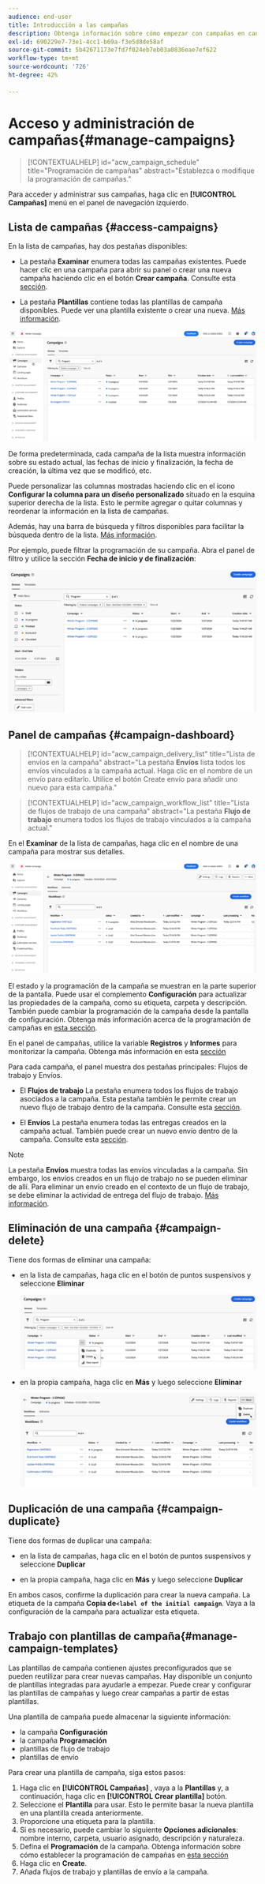 ```yaml
---
audience: end-user
title: Introducción a las campañas
description: Obtenga información sobre cómo empezar con campañas en canales múltiples
exl-id: 690229e7-73e1-4cc1-b69a-f3e5d8de58af
source-git-commit: 5b42671173e7fd7f024eb7eb03a0836eae7ef622
workflow-type: tm+mt
source-wordcount: '726'
ht-degree: 42%

---
```


# Acceso y administración de campañas{#manage-campaigns}

>[!CONTEXTUALHELP]
>id="acw_campaign_schedule"
>title="Programación de campañas"
>abstract="Establezca o modifique la programación de campañas."

Para acceder y administrar sus campañas, haga clic en **[!UICONTROL Campañas]** menú en el panel de navegación izquierdo.

## Lista de campañas {#access-campaigns}

En la lista de campañas, hay dos pestañas disponibles:

* La pestaña **Examinar** enumera todas las campañas existentes. Puede hacer clic en una campaña para abrir su panel o crear una nueva campaña haciendo clic en el botón **Crear campaña**. Consulte esta [sección](create-campaigns.md#create-campaigns).

* La pestaña **Plantillas** contiene todas las plantillas de campaña disponibles. Puede ver una plantilla existente o crear una nueva. [Más información](#manage-campaign-templates).

![Lista de campañas](assets/campaign-list.png)

De forma predeterminada, cada campaña de la lista muestra información sobre su estado actual, las fechas de inicio y finalización, la fecha de creación, la última vez que se modificó, etc.

Puede personalizar las columnas mostradas haciendo clic en el icono **Configurar la columna para un diseño personalizado** situado en la esquina superior derecha de la lista. Esto le permite agregar o quitar columnas y reordenar la información en la lista de campañas.

Además, hay una barra de búsqueda y filtros disponibles para facilitar la búsqueda dentro de la lista. [Más información](../get-started/user-interface.md#list-screens).

Por ejemplo, puede filtrar la programación de su campaña. Abra el panel de filtro y utilice la sección **Fecha de inicio y de finalización**:

![Filtro de campaña](assets/campaign-filter-on-dates.png)

## Panel de campañas {#campaign-dashboard}

>[!CONTEXTUALHELP]
>id="acw_campaign_delivery_list"
>title="Lista de envíos en la campaña"
>abstract="La pestaña **Envíos** lista todos los envíos vinculados a la campaña actual. Haga clic en el nombre de un envío para editarlo. Utilice el botón Create envío para añadir uno nuevo para esta campaña."

>[!CONTEXTUALHELP]
>id="acw_campaign_workflow_list"
>title="Lista de flujos de trabajo de una campaña"
>abstract="La pestaña **Flujo de trabajo** enumera todos los flujos de trabajo vinculados a la campaña actual."

En el **Examinar** de la lista de campañas, haga clic en el nombre de una campaña para mostrar sus detalles.

![Panel de campañas](assets/campaign-dashboard.png)

El estado y la programación de la campaña se muestran en la parte superior de la pantalla. Puede usar el complemento **Configuración** para actualizar las propiedades de la campaña, como su etiqueta, carpeta y descripción. También puede cambiar la programación de la campaña desde la pantalla de configuración. Obtenga más información acerca de la programación de campañas en [esta sección](create-campaigns.md#campaign-schedule).

En el panel de campañas, utilice la variable **Registros** y **Informes** para monitorizar la campaña. Obtenga más información en esta [sección](create-campaigns.md#create-campaigns)

Para cada campaña, el panel muestra dos pestañas principales: Flujos de trabajo y Envíos.

* El **Flujos de trabajo** La pestaña enumera todos los flujos de trabajo asociados a la campaña. Esta pestaña también le permite crear un nuevo flujo de trabajo dentro de la campaña. Consulte esta [sección](create-campaigns.md#create-campaigns).

* El **Envíos** La pestaña enumera todas las entregas creados en la campaña actual. También puede crear un nuevo envío dentro de la campaña. Consulte esta [sección](create-campaigns.md#create-campaigns).

>[!NOTE]
>
>La pestaña **Envíos** muestra todas las envíos vinculadas a la campaña. Sin embargo, los envíos creados en un flujo de trabajo no se pueden eliminar de allí. Para eliminar un envío creado en el contexto de un flujo de trabajo, se debe eliminar la actividad de entrega del flujo de trabajo. [Más información](../msg/gs-messages.md#delivery-delete).


## Eliminación de una campaña {#campaign-delete}

Tiene dos formas de eliminar una campaña:

* en la lista de campañas, haga clic en el botón de puntos suspensivos y seleccione **Eliminar**

  ![Eliminación de una campaña de la lista de campañas](assets/delete-a-campaign-from-list.png)

* en la propia campaña, haga clic en **Más** y luego seleccione **Eliminar**

  ![Eliminar una campaña del panel de campañas](assets/delete-a-campaign-from-dashboard.png)


## Duplicación de una campaña {#campaign-duplicate}

Tiene dos formas de duplicar una campaña:

* en la lista de campañas, haga clic en el botón de puntos suspensivos y seleccione **Duplicar**

* en la propia campaña, haga clic en **Más** y luego seleccione **Duplicar**

En ambos casos, confirme la duplicación para crear la nueva campaña. La etiqueta de la campaña **Copia de`<label of the initial campaign`**. Vaya a la configuración de la campaña para actualizar esta etiqueta.


## Trabajo con plantillas de campaña{#manage-campaign-templates}

Las plantillas de campaña contienen ajustes preconfigurados que se pueden reutilizar para crear nuevas campañas. Hay disponible un conjunto de plantillas integradas para ayudarle a empezar. Puede crear y configurar las plantillas de campañas y luego crear campañas a partir de estas plantillas.

Una plantilla de campaña puede almacenar la siguiente información:

* la campaña **Configuración**
* la campaña  **Programación**
* plantillas de flujo de trabajo
* plantillas de envío

Para crear una plantilla de campaña, siga estos pasos:

1. Haga clic en **[!UICONTROL Campañas]** , vaya a la **Plantillas** y, a continuación, haga clic en **[!UICONTROL Crear plantilla]** botón.
1. Seleccione el **Plantilla** para usar. Esto le permite basar la nueva plantilla en una plantilla creada anteriormente.
1. Proporcione una etiqueta para la plantilla.
1. Si es necesario, puede cambiar lo siguiente **Opciones adicionales**: nombre interno, carpeta, usuario asignado, descripción y naturaleza.
1. Defina el **Programación** de la campaña. Obtenga información sobre cómo establecer la programación de campañas en [esta sección](create-campaigns.md#campaign-schedule)
1. Haga clic en **Create**.
1. Añada flujos de trabajo y plantillas de envío a la campaña.
